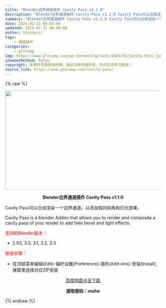 ```yaml
---
title: "Blender边界通道插件 Cavity Pass v1.1.0"
description: "Blender边界通道插件 Cavity Pass v1.1.0 Cavity Pass可以合成渲染一个边界通道，以添加假的斜角和灯光效果。 Cavity Pass is a blender Addo..."
summary: "Blender边界通道插件 Cavity Pass v1.1.0 Cavity Pass可以合成渲染一个边界通道，以添加假的斜角和灯光效果。 Cavity Pass is a blender Addo..."
date: 2024-01-31 00:00:00
updated: 2024-01-31 00:00:00
author: blenderit
tags: 
    - 通道插件
categories:
    - gfxcamp
img: https://www.gfxcamp.com/wp-content/uploads/2024/01/Cavity-Pass.jpg
showGetMethod: false
copyright: 本插件资源来自网络，版权归原作者所有，仅供交流学习使用！
source_link: https://www.gfxcamp.com/cavity-pass/
---
```


{% raw %}
<div><p><img decoding="async" class="aligncenter size-full wp-image-118243" src="https://www.gfxcamp.com/wp-content/uploads/2024/01/Cavity-Pass.jpg" data-src="https://www.gfxcamp.com/wp-content/uploads/2024/01/Cavity-Pass.jpg" alt="" width="640" height="320" data-srcset="https://www.gfxcamp.com/wp-content/uploads/2024/01/Cavity-Pass.jpg 640w, https://www.gfxcamp.com/wp-content/uploads/2024/01/Cavity-Pass-150x75.jpg 150w" data-sizes="(max-width: 640px) 100vw, 640px"></p><p style="text-align: center;"><strong>Blender边界通道插件 Cavity Pass v1.1.0</strong></p><p>Cavity Pass可以合成渲染一个边界通道，以添加假的斜角和灯光效果。</p><p>Cavity Pass is a blender Addon that allows you to render and composite a cavity pass of your render to add fake bevel and light effects.</p><p style="text-align: left;"><span style="color: #ff0000;">支持的Blender版本：</span></p><ul>
<li style="text-align: left;">2.93, 3.0, 3.1, 3.2, 3.3</li>
</ul><p style="text-align: left;"><span style="color: #ff0000;">安装步骤：</span></p><ul>
<li>在顶部菜单编辑(Edit)-偏好设置(Preference)-插件(Add-ons)-安装(Install),弹窗里选择对应ZIP安装</li>
</ul><p style="text-align: center;"><a class="maxbutton-3 maxbutton maxbutton-baidu" target="_blank" rel="noopener" href="https://pan.baidu.com/s/1NWesUYnhRmtfg-4Q-H6B3A?pwd=mufw"><span class="mb-text">百度网盘点击下载</span></a></p><p style="text-align: center;"><strong>提取密码：mufw</strong></p></div>
<div style="display: none">gfxcamp</div>
{% endraw %}